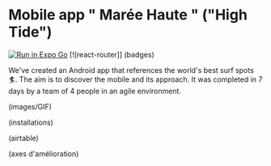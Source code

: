 # Mobile app " Marée Haute " ("High Tide")
[![Run in Expo Go](https://img.shields.io/badge/Run%20in%20Expo%20Go-4285F4.svg?style=flat-square&logo=EXPO&labelColor=4285F4&logoColor=fff)](https://expo.dev/go)
[![react-router]]
(badges)

We've created an Android app that references the world's best surf spots 🏄.
The aim is to discover the mobile and its approach. It was completed in 7 days by a team of 4 people in an agile environment. 

(images/GIF)

(installations)


(airtable)

(axes d'amélioration)
